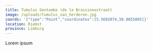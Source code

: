 ```yaml
---
title: Tumulus Gentombe (de la Brassinnestraat)
image: /uploads/tumulus_van_herderen.jpg
coords: '{"type":"Point","coordinates":[5.5692074,50.8055805]}'
location: Riemst
province: Limburg
---
```

Lorem ipsum